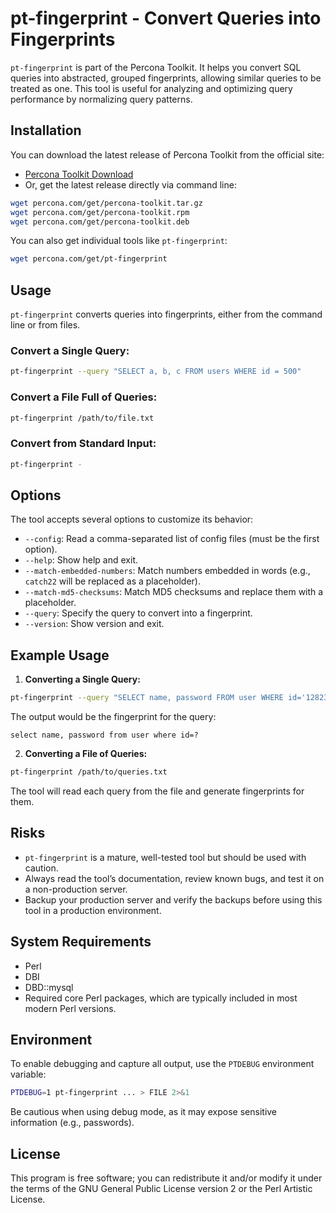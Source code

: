 
# pt-fingerprint - Convert Queries into Fingerprints

`pt-fingerprint` is part of the Percona Toolkit. It helps you convert SQL queries into abstracted, grouped fingerprints, allowing similar queries to be treated as one. This tool is useful for analyzing and optimizing query performance by normalizing query patterns.


## Installation

You can download the latest release of Percona Toolkit from the official site:

- [Percona Toolkit Download](http://www.percona.com/software/percona-toolkit/)
- Or, get the latest release directly via command line:

```bash
wget percona.com/get/percona-toolkit.tar.gz
wget percona.com/get/percona-toolkit.rpm
wget percona.com/get/percona-toolkit.deb
```

You can also get individual tools like `pt-fingerprint`:

```bash
wget percona.com/get/pt-fingerprint
```

## Usage

`pt-fingerprint` converts queries into fingerprints, either from the command line or from files.

### Convert a Single Query:
```bash
pt-fingerprint --query "SELECT a, b, c FROM users WHERE id = 500"
```

### Convert a File Full of Queries:
```bash
pt-fingerprint /path/to/file.txt
```

### Convert from Standard Input:
```bash
pt-fingerprint -
```

## Options

The tool accepts several options to customize its behavior:

- `--config`: Read a comma-separated list of config files (must be the first option).
- `--help`: Show help and exit.
- `--match-embedded-numbers`: Match numbers embedded in words (e.g., `catch22` will be replaced as a placeholder).
- `--match-md5-checksums`: Match MD5 checksums and replace them with a placeholder.
- `--query`: Specify the query to convert into a fingerprint.
- `--version`: Show version and exit.

## Example Usage

1. **Converting a Single Query:**

```bash
pt-fingerprint --query "SELECT name, password FROM user WHERE id='12823';"
```

The output would be the fingerprint for the query:
```
select name, password from user where id=?
```

2. **Converting a File of Queries:**

```bash
pt-fingerprint /path/to/queries.txt
```

The tool will read each query from the file and generate fingerprints for them.

## Risks

- `pt-fingerprint` is a mature, well-tested tool but should be used with caution.
- Always read the tool’s documentation, review known bugs, and test it on a non-production server.
- Backup your production server and verify the backups before using this tool in a production environment.

## System Requirements

- Perl
- DBI
- DBD::mysql
- Required core Perl packages, which are typically included in most modern Perl versions.

## Environment

To enable debugging and capture all output, use the `PTDEBUG` environment variable:

```bash
PTDEBUG=1 pt-fingerprint ... > FILE 2>&1
```

Be cautious when using debug mode, as it may expose sensitive information (e.g., passwords).



## License

This program is free software; you can redistribute it and/or modify it under the terms of the GNU General Public License version 2 or the Perl Artistic License.

